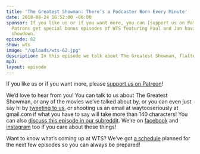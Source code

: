 ```yaml
---
title: 'The Greatest Showman: There’s a Podcaster Born Every Minute'
date: 2018-08-24 16:52:00 -06:00
sponsor: If you like us or if you want more, you can [support us on Patreon](https://www.patreon.com/clockworkscast)!
  Patrons get special bonus episodes of WTS featuring Paul and Jan having a trivia
  showdown.
episode: 62
show: wts
image: "/uploads/wts-62.jpg"
description: In this episode we talk about The Greatest Showman, flattering biopics, women scorned, and women as instruments of class conflict.
mp3:
layout: episode
---
```


If you like us or if you want more, please [support us on Patreon](https://www.patreon.com/clockworkscast)!

We’d love to hear from you! You can talk to us about The Greatest Showman, or any of the movies we’ve talked about by, or you can even just say hi by [tweeting to us](http://www.twitter.com/wtscast), or shooting us an email at waytooseriously at gmail.com if what you have to say will take more than 140 characters! You can also [discuss this episode in our subreddit](https://www.reddit.com/r/Goodstuff_fm/). We’re on [facebook](http://facebook.com/clockworkscast) and [instagram](https://www.instagram.com/clockworkscast) too if you care about those things!

Want to know what’s coming up at WTS? We’ve got [a schedule](https://docs.google.com/document/d/1f6fvTgbzQOCUD_potL6mWClmSC3D2cOBgKz36OwSC68) planned for the next few episodes so you can always be prepared!
